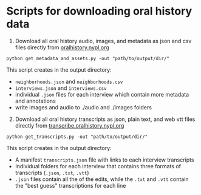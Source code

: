# Scripts for downloading oral history data

1. Download all oral history audio, images, and metadata as json and csv files directly from [oralhistory.nypl.org](http://oralhistory.nypl.org/)

  ```
  python get_metadata_and_assets.py -out "path/to/output/dir/"
  ```

  This script creates in the output directory:

  - `neighborhoods.json` and `neighborhoods.csv`
  - `interviews.json` and `interviews.csv`
  - individual `.json` files for each interview which contain more metadata and annotations
  - write images and audio to ./audio and ./images folders

2. Download all oral history transcripts as json, plain text, and web vtt files directly from [transcribe.oralhistory.nypl.org](http://transcribe.oralhistory.nypl.org/)

  ```
  python get_transcripts.py -out "path/to/output/dir/"
  ```

  This script creates in the output directory:

  - A manifest `transcripts.json` file with links to each interview transcripts
  - Individual folders for each interview that contains three formats of transcripts (`.json`, `.txt`, `.vtt`)  
  - `.json` files contain all the of the edits, while the `.txt` and `.vtt` contain the "best guess" transcriptions for each line
